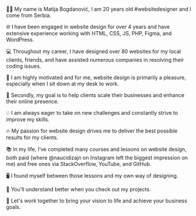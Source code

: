 👨‍💻 My name is Matija Bogdanović, I am 20 years old #websitedesigner and I come from Serbia.

🌐 I have been engaged in website design for over 4 years and have extensive experience working with HTML, CSS, JS, PHP, Figma, and WordPress.

💻 Throughout my career, I have designed over 80 websites for my local clients, friends, and have assisted numerous companies in resolving their coding issues.

🎯 I am highly motivated and for me, website design is primarily a pleasure, especially when I sit down at my desk to work.

🚀 Secondly, my goal is to help clients scale their businesses and enhance their online presence.

💡 I am always eager to take on new challenges and constantly strive to improve my skills.

🔥 My passion for website design drives me to deliver the best possible results for my clients.

📚 In my life, I’ve completed many courses and lessons on website design, both paid (where @naucidizajn on Instagram left the biggest impression on me) and free ones via StackOverflow, YouTube, and GitHub.

🖥️ I found myself between those lessons and my own way of designing.

👀 You'll understand better when you check out my projects.

🤝 Let's work together to bring your vision to life and achieve your business goals.












<!---
matijabogdanovic1/matijabogdanovic1 is a ✨ special ✨ repository because its `README.md` (this file) appears on your GitHub profile.
You can click the Preview link to take a look at your changes.
--->
